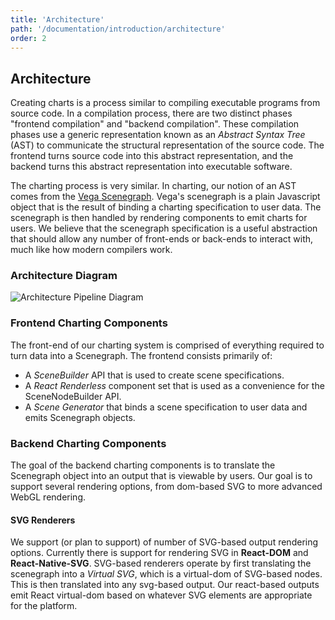 ```yaml
---
title: 'Architecture'
path: '/documentation/introduction/architecture'
order: 2
---
```


## Architecture

Creating charts is a process similar to compiling executable programs from source code. In a compilation process, there are two distinct phases "frontend compilation" and "backend compilation". These compilation phases use a generic representation known as an _Abstract Syntax Tree_ (AST) to communicate the structural representation of the source code. The frontend turns source code into this abstract representation, and the backend turns this abstract representation into executable software.

The charting process is very similar. In charting, our notion of an AST comes from the [Vega Scenegraph](https://github.com/vega/vega-scenegraph). Vega's scenegraph is a plain Javascript object that is the result of binding a charting specification to user data. The scenegraph is then handled by rendering components to emit charts for users. We believe that the scenegraph specification is a useful abstraction that should allow any number of front-ends or back-ends to interact with, much like how modern compilers work.

### Architecture Diagram

![Architecture Pipeline Diagram](/images/architecture_pipeline.png)

### Frontend Charting Components

The front-end of our charting system is comprised of everything required to turn data into a Scenegraph. The frontend consists primarily of:

- A _SceneBuilder_ API that is used to create scene specifications.
- A _React Renderless_ component set that is used as a convenience for the SceneNodeBuilder API.
- A _Scene Generator_ that binds a scene specification to user data and emits Scenegraph objects.

### Backend Charting Components

The goal of the backend charting components is to translate the Scenegraph object into an output that is viewable by users. Our goal is to support several rendering options, from dom-based SVG to more advanced WebGL rendering.

#### SVG Renderers

We support (or plan to support) of number of SVG-based output rendering options. Currently there is support for rendering SVG in **React-DOM** and **React-Native-SVG**. SVG-based renderers operate by first translating the scenegraph into a _Virtual SVG_, which is a virtual-dom of SVG-based nodes. This is then translated into any svg-based output. Our react-based outputs emit React virtual-dom based on whatever SVG elements are appropriate for the platform.
